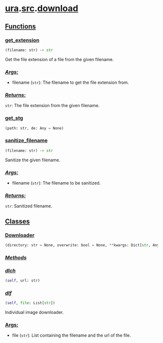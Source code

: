 # **[ura](../index.md).[src](../src.md).[download](download.md)**

    

    
<h2><b><a href="#func" id="func">Functions</a></b></h2>

    

    
<h3><b><a href="#func-get_extension" id="func-get_extension">get_extension</a></b></h3>

```python
(filename: str) ‑> str
```

    
Get the file extension of a file from the given filename.

    
<h3><b><i><a href="#func-get_extension-args" id="func-get_extension-args">Args:</a></i></b></h3>

- filename (`str`): The filename to get the file extension from.

    
<h3><b><i><a href="#func-get_extension-returns" id="func-get_extension-returns">Returns:</a></i></b></h3>

`str`: The file extension from the given filename.

    

    
<h3><b><a href="#func-get_stg" id="func-get_stg">get_stg</a></b></h3>

```python
(path: str, de: Any = None)
```

    

    

    
<h3><b><a href="#func-sanitize_filename" id="func-sanitize_filename">sanitize_filename</a></b></h3>

```python
(filename: str) ‑> str
```

    
Sanitize the given filename.

    
<h3><b><i><a href="#func-sanitize_filename-args" id="func-sanitize_filename-args">Args:</a></i></b></h3>

- filename (`str`): The filename to be sanitized.

    
<h3><b><i><a href="#func-sanitize_filename-returns" id="func-sanitize_filename-returns">Returns:</a></i></b></h3>

`str`: Sanitized filename.

    
<h2><b><a href="#class" id="class">Classes</a></b></h2>

    
<h3><b><a href="#class-Downloader" id="class-Downloader">Downloader</a></b></h3>

```python
(directory: str = None, overwrite: bool = None, **kwargs: Dict[str, Any])
```

    

    
<h3><b><i><a href="#class-Downloader-func" id="class-Downloader-func">Methods</a></i></b></h3>

    

    
<h3><i><a href="#class-Downloader-func-dlch" id="class-Downloader-func-dlch">dlch</a></i></h3>

```python
(self, url: str)
```

    

    

    
<h3><i><a href="#class-Downloader-func-dlf" id="class-Downloader-func-dlf">dlf</a></i></h3>

```python
(self, file: List[str])
```

    
Individual image downloader.

    
<h3><a href="#class-Downloader-func-dlf-args" id="class-Downloader-func-dlf-args">Args:</a></h3>

- file (`str`): List containing the filename and the url of the file.